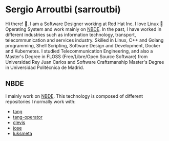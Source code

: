 # Sergio Arroutbi (sarroutbi)

Hi there! 👋. I am a Software Designer working at Red Hat Inc.  I love Linux 🐧 Operating System and work mainly on [NBDE](https://access.redhat.com/articles/6987053). In the past, I have worked in different industries such as information technology, transport, telecommunication and services industry. Skilled in Linux, C++ and Golang programming, Shell Scripting, Software Design and Development, Docker and Kubernetes. I studied Telecommunication Engineering, and also a Master's Degree in FLOSS (Free/Libre/Open Source Software) from Universidad Rey Juan Carlos and Software Craftsmanship Master's Degree in Universidad Politécnica de Madrid.

## NBDE
I mainly work on [NBDE](https://access.redhat.com/articles/6987053). This technology is composed of different repositories I normally work with:
* [tang](https://github.com/latchset/tang)
* [tang-operator](https://github.com/latchset/tang-operator)
* [clevis](https://github.com/latchset/clevis)
* [jose](https://github.com/latchset/jose)
* [luksmeta](https://github.com/latchset/luksmeta)

<!--
**sarroutbi/sarroutbi** is a ✨ _special_ ✨ repository because its `README.md` (this file) appears on your GitHub profile.

Here are some ideas to get you started:

- 🔭 I’m currently working on ...
- 🌱 I’m currently learning ...
- 👯 I’m looking to collaborate on ...
- 🤔 I’m looking for help with ...
- 💬 Ask me about ...
- 📫 How to reach me: ...
- 😄 Pronouns: ...
- ⚡ Fun fact: ...
-->
